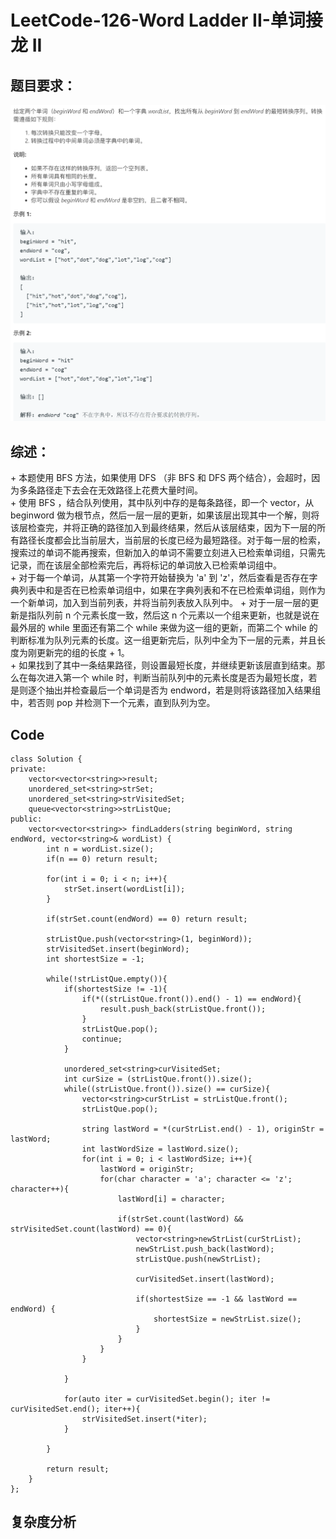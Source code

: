 # LeetCode-126-Word Ladder II-单词接龙 II

## 题目要求：
![avatar](https://github.com/JakeChanFangZiyuan20/MyLeetCode/blob/master/img/126.png)

## 综述：  
\+ 本题使用 BFS 方法，如果使用 DFS （非 BFS 和 DFS 两个结合），会超时，因为多条路径走下去会在无效路径上花费大量时间。  
\+ 使用 BFS ，结合队列使用，其中队列中存的是每条路径，即一个 vector<string>，从 beginword 做为根节点，然后一层一层的更新，如果该层出现其中一个解，则将该层检查完，并将正确的路径加入到最终结果，然后从该层结束，因为下一层的所有路径长度都会比当前层大，当前层的长度已经为最短路径。对于每一层的检索，搜索过的单词不能再搜索，但新加入的单词不需要立刻进入已检索单词组，只需先记录，而在该层全部检索完后，再将标记的单词放入已检索单词组中。  
\+ 对于每一个单词，从其第一个字符开始替换为 'a' 到 'z'，然后查看是否存在字典列表中和是否在已检索单词组中，如果在字典列表和不在已检索单词组，则作为一个新单词，加入到当前列表，并将当前列表放入队列中。
\+ 对于一层一层的更新是指队列前 n 个元素长度一致，然后这 n 个元素以一个组来更新，也就是说在最外层的 while 里面还有第二个 while 来做为这一组的更新，而第二个 while 的判断标准为队列元素的长度。这一组更新完后，队列中全为下一层的元素，并且长度为刚更新完的组的长度 + 1。  
\+ 如果找到了其中一条结果路径，则设置最短长度，并继续更新该层直到结束。那么在每次进入第一个 while 时，判断当前队列中的元素长度是否为最短长度，若是则逐个抽出并检查最后一个单词是否为 endword，若是则将该路径加入结果组中，若否则 pop 并检测下一个元素，直到队列为空。  

## Code
```
class Solution {
private:
    vector<vector<string>>result;
    unordered_set<string>strSet;
    unordered_set<string>strVisitedSet;
    queue<vector<string>>strListQue;
public:
    vector<vector<string>> findLadders(string beginWord, string endWord, vector<string>& wordList) {
        int n = wordList.size();
        if(n == 0) return result;

        for(int i = 0; i < n; i++){
            strSet.insert(wordList[i]);
        }

        if(strSet.count(endWord) == 0) return result;

        strListQue.push(vector<string>(1, beginWord));
        strVisitedSet.insert(beginWord);
        int shortestSize = -1;

        while(!strListQue.empty()){
            if(shortestSize != -1){
                if(*((strListQue.front()).end() - 1) == endWord){
                    result.push_back(strListQue.front());
                }
                strListQue.pop();
                continue;
            }

            unordered_set<string>curVisitedSet;
            int curSize = (strListQue.front()).size();
            while((strListQue.front()).size() == curSize){
                vector<string>curStrList = strListQue.front();
                strListQue.pop();

                string lastWord = *(curStrList.end() - 1), originStr = lastWord;
                int lastWordSize = lastWord.size();
                for(int i = 0; i < lastWordSize; i++){
                    lastWord = originStr;
                    for(char character = 'a'; character <= 'z'; character++){
                        lastWord[i] = character;

                        if(strSet.count(lastWord) && strVisitedSet.count(lastWord) == 0){
                            vector<string>newStrList(curStrList);
                            newStrList.push_back(lastWord);
                            strListQue.push(newStrList);

                            curVisitedSet.insert(lastWord);

                            if(shortestSize == -1 && lastWord == endWord) {
                                shortestSize = newStrList.size();
                            }
                        }
                    }
                }

            }

            for(auto iter = curVisitedSet.begin(); iter != curVisitedSet.end(); iter++){
                strVisitedSet.insert(*iter);
            }

        }

        return result;
    }
};
```


## 复杂度分析

